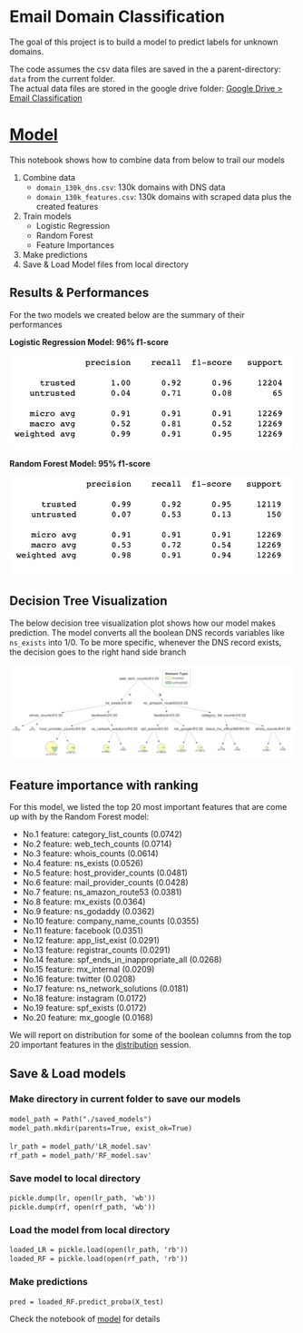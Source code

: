# Email Domain Classification

The goal of this project is to build a model to predict labels for unknown domains. 

The code assumes the csv data files are saved in the a parent-directory: `data` from the current folder.  
The actual data files are stored in the google drive folder: [Google Drive > Email Classification](https://drive.google.com/drive/folders/1cEiKNfFSNhfcsXVjBqI-RywphjTMxKsE?usp=sharing)

# [Model](https://github.com/joy-wj/email-classification/blob/master/2.model/model.ipynb)
This notebook shows how to combine data from below to trail our models

1. Combine data
    * `domain_130k_dns.csv`: 130k domains with DNS data
    * `domain_130k_features.csv`: 130k domains with scraped data plus the created features
2. Train models
    * Logistic Regression
    * Random Forest
    * Feature Importances
3. Make predictions
4. Save & Load Model files from local directory

## Results & Performances
For the two models we created below are the summary of their performances

__Logistic Regression Model: 96% f1-score__

<img src=imgs/lr_model.png width=500>

__Random Forest Model: 95% f1-score__

<img src=imgs/rf_model.png width=500>


## Decision Tree Visualization

The below decision tree visualization plot shows how our model makes prediction. The model converts all the boolean DNS records variables like `ns_exists` into 1/0. To be more specific, whenever the DNS record exists, the decision goes to the right hand side branch 

<img src=imgs/decisionTreeViz.png width=850>

## Feature importance with ranking
For this model, we listed the top 20 most important features that are come up with by the Random Forest model:
- No.1 feature: category_list_counts (0.0742)
- No.2 feature: web_tech_counts (0.0714)
- No.3 feature: whois_counts (0.0614)
- No.4 feature: ns_exists (0.0526)
- No.5 feature: host_provider_counts (0.0481)
- No.6 feature: mail_provider_counts (0.0428)
- No.7 feature: ns_amazon_route53 (0.0381)
- No.8 feature: mx_exists (0.0364)
- No.9 feature: ns_godaddy (0.0362)
- No.10 feature: company_name_counts (0.0355)
- No.11 feature: facebook (0.0351)
- No.12 feature: app_list_exist (0.0291)
- No.13 feature: registrar_counts (0.0291)
- No.14 feature: spf_ends_in_inappropriate_all (0.0268)
- No.15 feature: mx_internal (0.0209)
- No.16 feature: twitter (0.0208)
- No.17 feature: ns_network_solutions (0.0181)
- No.18 feature: instagram (0.0172)
- No.19 feature: spf_exists (0.0172)
- No.20 feature: mx_google (0.0168)

We will report on distribution for some of the boolean columns from the top 20 important features in the [distribution](https://github.com/joy-wj/email-classification/tree/master/3.distribution) session.


## Save & Load models

### Make directory in current folder to save our models
```
model_path = Path("./saved_models")
model_path.mkdir(parents=True, exist_ok=True)

lr_path = model_path/'LR_model.sav'
rf_path = model_path/'RF_model.sav'
```
### Save model to local directory
```
pickle.dump(lr, open(lr_path, 'wb'))
pickle.dump(rf, open(rf_path, 'wb'))
```
### Load the model from local directory
```
loaded_LR = pickle.load(open(lr_path, 'rb'))
loaded_RF = pickle.load(open(rf_path, 'rb'))
```
### Make predictions
```
pred = loaded_RF.predict_proba(X_test)
```

Check the notebook of [model](https://github.com/joy-wj/email-classification/blob/master/2.model/model.ipynb) for details

